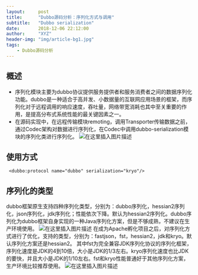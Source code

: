 ```yaml
---
layout:     post
title:      "Dubbo源码分析：序列化方式与调用"
subtitle:   "Dubbo serialization"
date:       2018-12-06 22:12:00
author:     "XYZ"
header-img: "img/article-bg1.jpg"
tags:
    - Dubbo源码分析
---
```

## 概述
* 序列化模块主要为dubbo协议提供服务提供者和服务消费者之间的数据序列化功能。dubbo是一种适合于高并发、小数据量的互联网应用场景的框架，而序列化对于远程调用的响应速度，吞吐量，网络带宽消耗也其中至关重要的作用，是提高分布式系统性能的最关键因素之一。
* 在源码实现中，在远程传输模块remoting，调用Transporter传输数据之前，通过Codec架构对数据进行序列化，在Codec中调用dubbo-serialization模块的序列化类进行序列化。
![在这里插入图片描述](https://img-blog.csdnimg.cn/20181211214804815.png?x-oss-process=image/watermark,type_ZmFuZ3poZW5naGVpdGk,shadow_10,text_aHR0cHM6Ly9ibG9nLmNzZG4ubmV0L3UwMTAwMTM1NzM=,size_16,color_FFFFFF,t_70)

## 使用方式

```
 <dubbo:protocol name="dubbo" serialization="kryo"/>
```

## 序列化的类型
dubbo框架原生支持四种序列化类型，分别为：dubbo序列化，hessian2序列化，json序列化，jdk序列化；性能依次下降。默认为hessian2序列化。dubbo序列化为dubbo框架自身实现的一种Java序列化方案，但是不够成熟，不建议在生产环境使用。
![在这里插入图片描述](https://img-blog.csdnimg.cn/20181211220739524.png?x-oss-process=image/watermark,type_ZmFuZ3poZW5naGVpdGk,shadow_10,text_aHR0cHM6Ly9ibG9nLmNzZG4ubmV0L3UwMTAwMTM1NzM=,size_16,color_FFFFFF,t_70)
在成为Apache孵化项目之后，对序列化方式进行了优化，支持的类型，分别为：fastjson，fst，hessian2，jdk和kryo。默认序列化方案还是hessian2。
其中fst为完全兼容JDK序列化协议的序列化框架，序列化速度是JDK的4到10倍，大小是JDK的1/3左右。kryo序列化速度也比JDK的要快，并且大小是JDK的1/10左右。fst和kryo性能普通好于其他序列化方案，生产环境比较推荐使用。
![在这里插入图片描述](https://img-blog.csdnimg.cn/20181211220809675.png?x-oss-process=image/watermark,type_ZmFuZ3poZW5naGVpdGk,shadow_10,text_aHR0cHM6Ly9ibG9nLmNzZG4ubmV0L3UwMTAwMTM1NzM=,size_16,color_FFFFFF,t_70)